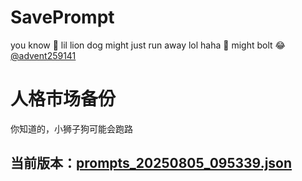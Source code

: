 # SavePrompt
you know 🫠 lil lion dog might just run away lol
haha 🐶 might bolt 😂 [@advent259141](https://github.com/advent259141)

# 人格市场备份
你知道的，小狮子狗可能会跑路

## 当前版本：[prompts_20250805_095339.json](https://github.com/Larch-C/SavePrompt/blob/main/prompts_20250805_095339.json)
